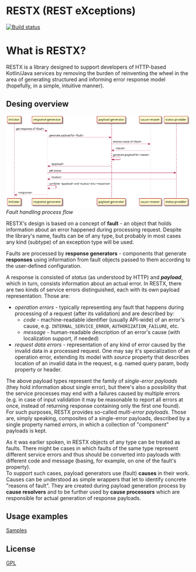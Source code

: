 # RESTX (REST eXceptions)

[![Build status][build glyph]][github actions]

# What is RESTX?

RESTX is a library designed to support developers of HTTP-based Kotlin/Java services by removing the burden of reinventing the wheel
in the area of generating structured and informing error response model (hopefully, in a simple, intuitive manner).

## Desing overview

![general flow diagram]  
_Fault handling process flow_

RESTX's design is based on a concept of **fault** - an object that holds information about an error happened during processing request. Despite
the library's name, faults can be of any type, but probably in most cases any kind (subtype) of an exception type will be used.

Faults are processed by **response generators** - components that generate **responses** using information from fault objects passed to them
according to the user-defined configuration.

A response is consisted of _status_ (as understood by HTTP) and **_payload_**, which in turn, consists information about an actual error.
In RESTX, there are two kinds of service errors distinguished, each with its own payload representation. Those are:
- _operation errors_ - typically representing any fault that happens during processing of a request (after its validation) and 
are described by:
  - _code_ - machine-readable identifier (usually API-wide) of an error's cause, e.g. `INTERNAL_SERVICE_ERROR`, `AUTHORIZATION_FAILURE`, etc.
  - _message_ - human-readable description of an error's cause (with localization support, if needed)
- _request data errors_ - representation of any kind of error caused by the invalid data in a processed request. One may say it's
specialization of an operation error, extending its model with _source_ property that describes location of an invalid data in the request, 
e.g. named query param, body property or header.

The above payload types represent the family of _single-error payloads_ (they hold information about single error), but there's also 
a possibility that the service processes may end with a failures caused by multiple errors (e.g. in case of input validation it may be 
reasonable to report all errors at once, instead of returning response containing only the first one found).  
For such purposes, RESTX provides so-called _multi-error payloads_. Those are, simply speaking, composites of a single-error payloads, 
described by a single property named _errors_, in which a collection of "component" payloads is kept.

As it was earlier spoken, in RESTX objects of any type can be treated as faults. There might be cases in which faults of the same type 
represent different service errors and thus should be converted into payloads with different code and message (basing, for example, on one of 
the fault's property).  
To support such cases, payload generators use (fault) **causes** in their work. Causes can be understood as simple wrappers that let to 
identify concrete "reasons of fault". They are created during payload generation process by **cause resolvers** and to be further used by 
**cause processors** which are responsible for actual generation of response payloads.

## Usage examples

[Samples][core samples dir]

## License

[GPL](./LICENSE)

<!-- References -->
[build glyph]: https://github.com/dwachura/restx/actions/workflows/main-ci.yml/badge.svg?branch=main
[github actions]: https://github.com/dwachura/restx/actions/workflows/main-ci.yml
[general flow diagram]: ./.docs/assets/general-flow-diagram.png "flow diagram"
[core samples dir]: ./core/samples
